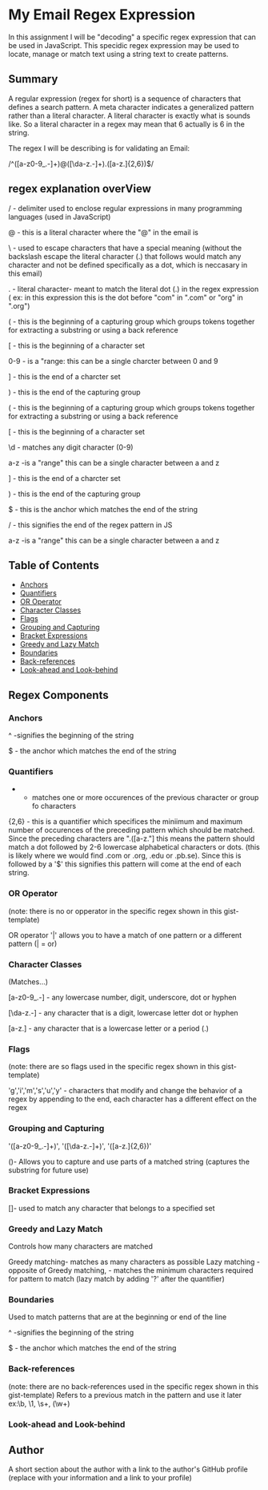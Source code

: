 # My Email Regex Expression
 
In this assignment I will be "decoding" a specific regex expression that can be used in JavaScript. This specidic regex expression may be used to locate, manage or match text using a string text to create patterns.

## Summary

A regular expression (regex for short) is a sequence of characters that defines a search pattern.
A meta character indicates a generalized pattern rather than a literal character.
A literal character is exactly what is sounds like. So a literal character in a regex may mean that 6 actually is 6 in the string.


The regex I will be describing is for validating an Email:

/^([a-z0-9_\.-]+)@([\da-z\.-]+)\.([a-z\.]{2,6})$/

## regex explanation overView

/ - delimiter used to enclose regular expressions in many programming languages (used in JavaScript)

@  - this is a literal character where the "@" in the email is

\ - used to escape characters that have a special meaning  (without the backslash escape the literal character (.) that follows would match any character and not be defined specifically as a dot, which is neccasary in this email)

. - literal character- meant to match the literal dot (.) in the regex expression ( ex: in this expression this is the dot before "com" in ".com" or "org" in ".org")

(   - this is the beginning of a capturing group which groups tokens together for extracting a substring or using a back reference

[ - this is the beginning of a character set

0-9 - is a  "range: this can be a single charcter between 0 and 9

]  - this is the end of a charcter set

) - this is the end of the capturing group

(  - this is the beginning of a capturing group which groups tokens together for extracting a substring or using a back reference

[ - this is the beginning of a character set

\d - matches any digit character (0-9)

a-z -is a "range" this can be a single character between a and z

]  - this is the end of a charcter set

) - this is the end of the capturing group

$ - this is the anchor which matches the end of the string
 
 / - this signifies the end of the regex pattern in JS


a-z -is a "range" this can be a single character between a and z
## Table of Contents

- [Anchors](#anchors)
- [Quantifiers](#quantifiers)
- [OR Operator](#or-operator)
- [Character Classes](#character-classes)
- [Flags](#flags)
- [Grouping and Capturing](#grouping-and-capturing)
- [Bracket Expressions](#bracket-expressions)
- [Greedy and Lazy Match](#greedy-and-lazy-match)
- [Boundaries](#boundaries)
- [Back-references](#back-references)
- [Look-ahead and Look-behind](#look-ahead-and-look-behind)

## Regex Components

### Anchors

^  -signifies the beginning of the string

$ - the anchor which matches the end of the string

### Quantifiers

+ - matches one or more occurences of the previous character or group fo characters

{2,6} - this is a quantifier which specifices the miniimum and maximum number of occurences of the preceding pattern which should be matched. Since the preceding characters are "\.([a-z\."] this means the pattern should match a dot followed by 2-6 lowercase alphabetical characters or dots. (this is likely where we would find .com or .org, .edu or .pb.se). Since this is followed by a '$' this signifies this pattern will come at the end of each string.

### OR Operator

(note: there is no or opperator in the specific regex shown in this gist-template)

 OR operator '|' allows you to have a match of one pattern or a different pattern (| = or)

### Character Classes

(Matches...)

[a-z0-9_\.-] -  any lowercase number, digit, underscore, dot or hyphen

[\da-z\.-] - any character that is a digit, lowercase letter dot or hyphen

[a-z\.] - any character that is a lowercase letter or a period (.)

### Flags

(note: there are so flags used in the specific regex shown in this gist-template)

'g','i','m','s','u','y' - characters that modify and change the behavior of a regex by appending to the end, each character has a different effect on the regex

### Grouping and Capturing

'([a-z0-9_\.-]+)', '([\da-z\.-]+)', '([a-z\.]{2,6})'

()- Allows you to capture and use parts of a matched string (captures the substring for future use)

### Bracket Expressions

[]- used to match any character that belongs to a specified set

### Greedy and Lazy Match

Controls how many characters are matched

Greedy matching- matches as many characters as possible
Lazy matching - opposite of Greedy matching, - matches the minimum characters required for pattern to match (lazy match by adding '?' after the quantifier)

### Boundaries

Used to match patterns that are at the beginning or end of the line

^  -signifies the beginning of the string

$ - the anchor which matches the end of the string

### Back-references

(note: there are no back-references used in the specific regex shown in this gist-template)
Refers to a previous match in the pattern and use it later
ex:\b, \1, \s+, (\w+)

### Look-ahead and Look-behind

## Author

A short section about the author with a link to the author's GitHub profile (replace with your information and a link to your profile)
